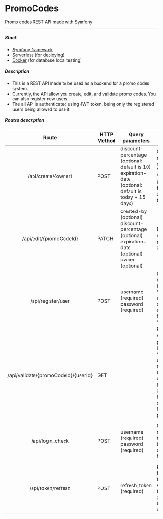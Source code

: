 # PromoCodes
Promo codes REST API made with Symfony

----

##### Stack
* [Symfony framework](https://symfony.com/doc/current/setup.html)
* [Serverless](https://serverless.com/framework/docs/providers/aws/guide/installation/) (for deploying)
* [Docker](https://docs.docker.com/install/) (for database local testing)

##### Description
* This is a REST API made to be used as a backend for a promo codes system.
* Currently, the API allow you create, edit, and validate promo codes. You can also register new users.
* The all API is authenticated using JWT token, being only the registered users being allowed to use it.

##### Routes description
| Route                                | HTTP Method | Query parameters                                                                                          | Description                                                                                                                                                                  | Return values                                                                                             |
| :----------------------------------: |------------ | --------------------------------------------------------------------------------------------------------- | ---------------------------------------------------------------------------------------------------------------------------------------------------------------------------- | --------------------------------------------------------------------------------------------------------- |
| /api/create/{owner}                  | POST        | discount-percentage (optional: default is 10)<br>expiration-date (optional: default is today + 15 days)   | Creates a new promo code for the "owner". The "createdBy" is extracted from the authentication token.                                                                        | Promo code id                                                                                             |
| /api/edit/{promoCodeId}              | PATCH       | created-by (optional)<br>discount-percentage (optional)<br>expiration-date (optional)<br>owner (optional) | Edit an existent promo code attributes.                                                                                                                                      | Invalid promo code<br>Success message                                                                     |
| /api/register/user                   | POST        | username (required)<br>password (required)                                                                | Creates a new user with the role "USER". The user you are currently using must have "ADMIN" privileges.                                                                      | Missing parameters<br>User already exists<br>The new user username and roles                              |
| /api/validate/{promoCodeId}/{userId} | GET         |                                                                                                           | Validate if a promo code is valid. The "userId" is the user that is trying to use this promo code (if any), this way we assure that the owner cannot use the own promo code. | Invalid promo code id<br>User cannot use own promo code<br>Promo code already expired<br>Valid promo code |
| /api/login_check                     | POST        | username (required)<br>password (required)                                                                | Creates a new JWT token. This token has a duration of 1 hour.                                                                                                                | Authentication error<br>The new JWT token and a refresh token (1 month duration)                          |
| /api/token/refresh                   | POST        | refresh_token (required)                                                                                  | Returns a fresh JWT token for the same user that was associated to the previous one.                                                                                         | The new JWT token and the same refresh token as before                                                    |

